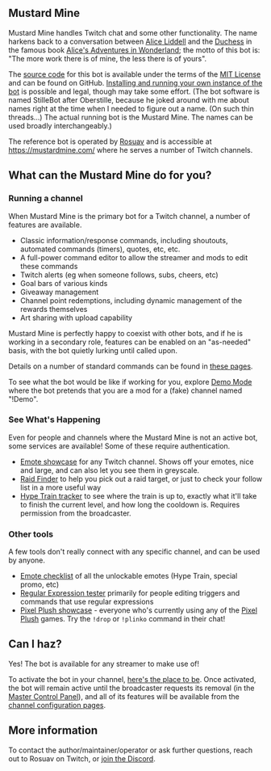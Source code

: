 ## Mustard Mine

Mustard Mine handles Twitch chat and some other functionality. The name harkens back to a
conversation between [Alice Liddell](https://en.wikipedia.org/wiki/Alice_Liddell) and the
[Duchess](https://en.wikipedia.org/wiki/Duchess_(Alice%27s_Adventures_in_Wonderland)) in
the famous book [Alice's Adventures in Wonderland](https://en.wikisource.org/wiki/Alice%27s_Adventures_in_Wonderland_(1866)/Chapter_9#134);
the motto of this bot is: "The more work there is of mine, the less there is of yours".

The [source code](https://github.com/rosuav/stillebot) for this bot is available under the
terms of the [MIT License](LICENSE) and can be found on GitHub. [Installing and running
your own instance of the bot](INSTALL) is possible and legal, though may take some effort.
(The bot software is named StilleBot after Oberstille, because he joked around with me about
names right at the time when I needed to figure out a name. (On such thin threads...) The
actual running bot is the Mustard Mine. The names can be used broadly interchangeably.)

The reference bot is operated by [Rosuav](https://twitch.tv/rosuav) and is accessible at
https://mustardmine.com/ where he serves a number of Twitch channels.

## What can the Mustard Mine do for you?

### Running a channel

When Mustard Mine is the primary bot for a Twitch channel, a number of features are available.

* Classic information/response commands, including shoutouts, automated commands (timers),
  quotes, etc, etc.
* A full-power command editor to allow the streamer and mods to edit these commands
* Twitch alerts (eg when someone follows, subs, cheers, etc)
* Goal bars of various kinds
* Giveaway management
* Channel point redemptions, including dynamic management of the rewards themselves
* Art sharing with upload capability

Mustard Mine is perfectly happy to coexist with other bots, and if he is working in a
secondary role, features can be enabled on an "as-needed" basis, with the bot quietly
lurking until called upon.

Details on a number of standard commands can be found in [these pages](https://rosuav.github.io/StilleBot/commands/).

To see what the bot would be like if working for you, explore [Demo Mode](https://mustardmine.com/channels/demo/)
where the bot pretends that you are a mod for a (fake) channel named "!Demo".

### See What's Happening

Even for people and channels where the Mustard Mine is not an active bot, some services
are available! Some of these require authentication.

* [Emote showcase](https://mustardmine.com/emotes?broadcaster=rosuav) for any
  Twitch channel. Shows off your emotes, nice and large, and can also let you see them
  in greyscale.
* [Raid Finder](https://mustardmine.com/raidfinder) to help you pick out a raid
  target, or just to check your follow list in a more useful way
* [Hype Train tracker](https://mustardmine.com/hypetrain) to see where the train is
  up to, exactly what it'll take to finish the current level, and how long the cooldown
  is. Requires permission from the broadcaster.

### Other tools

A few tools don't really connect with any specific channel, and can be used by anyone.

* [Emote checklist](https://mustardmine.com/checklist) of all the unlockable emotes
  (Hype Train, special promo, etc)
* [Regular Expression tester](https://mustardmine.com/regexp) primarily for people
  editing triggers and commands that use regular expressions
* [Pixel Plush showcase](https://mustardmine.com/raidfinder?categories=pixelplush) -
  everyone who's currently using any of the [Pixel Plush](https://pixelplush.dev)
  games. Try the <code>!drop</code> or <code>!plinko</code> command in their chat!

## Can I haz?

Yes! The bot is available for any streamer to make use of!

To activate the bot in your channel, [here's the place to be](https://mustardmine.com/activate).
Once activated, the bot will remain active until the broadcaster requests its removal
(in the [Master Control Panel](https://mustardmine.com/c/mastercontrol)), and all of its
features will be available from the [channel configuration pages](https://mustardmine.com/c/).

## More information

To contact the author/maintainer/operator or ask further questions, reach out to
Rosuav on Twitch, or [join the Discord](https://discord.gg/dbw4KYE).
